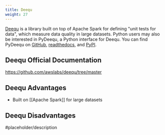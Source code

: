 ```yaml
---
title: Deequ
weight: 27
---
```

[Deequ](https://github.com/awslabs/deequ) is a library built on top of Apache Spark for defining "unit tests for data", which measure data quality in large datasets. Python users may also be interested in PyDeequ, a Python interface for Deequ. You can find PyDeequ on [GitHub](https://github.com/awslabs/python-deequ), [readthedocs](https://pydeequ.readthedocs.io/en/latest/README.html), and [PyPI](https://pypi.org/project/pydeequ/).

## Deequ Official Documentation

https://github.com/awslabs/deequ/tree/master

## Deequ Advantages

- Built on [[Apache Spark]] for large datasets

## Deequ Disadvantages

#placeholder/description 


